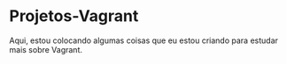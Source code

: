 # Projetos-Vagrant
Aqui, estou colocando algumas coisas que eu estou criando para estudar mais sobre Vagrant.
